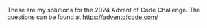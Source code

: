 These are my solutions for the 2024 Advent of Code Challenge. The questions can be found at https://adventofcode.com/